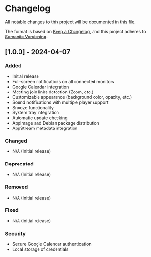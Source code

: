 # Changelog

All notable changes to this project will be documented in this file.

The format is based on [Keep a Changelog](https://keepachangelog.com/en/1.0.0/),
and this project adheres to [Semantic Versioning](https://semver.org/spec/v2.0.0.html).

## [1.0.0] - 2024-04-07

### Added
- Initial release
- Full-screen notifications on all connected monitors
- Google Calendar integration
- Meeting join links detection (Zoom, etc.)
- Customizable appearance (background color, opacity, etc.)
- Sound notifications with multiple player support
- Snooze functionality
- System tray integration
- Automatic update checking
- AppImage and Debian package distribution
- AppStream metadata integration

### Changed
- N/A (Initial release)

### Deprecated
- N/A (Initial release)

### Removed
- N/A (Initial release)

### Fixed
- N/A (Initial release)

### Security
- Secure Google Calendar authentication
- Local storage of credentials 